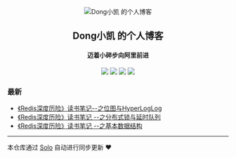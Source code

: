 <p align="center"><img alt="Dong小凯 的个人博客" src="https://static.b3log.org/images/brand/solo-32.png"></p><h2 align="center">
Dong小凯 的个人博客
</h2>

<h4 align="center">迈着小碎步向阿里前进</h4>
<p align="center"><a title="Dong小凯 的个人博客" target="_blank" href="https://github.com/DongXiaokai0819/solo-blog"><img src="https://img.shields.io/github/last-commit/DongXiaokai0819/solo-blog.svg?style=flat-square&color=FF9900"></a>
<a title="GitHub repo size in bytes" target="_blank" href="https://github.com/DongXiaokai0819/solo-blog"><img src="https://img.shields.io/github/repo-size/DongXiaokai0819/solo-blog.svg?style=flat-square"></a>
<a title="Solo Version" target="_blank" href="https://github.com/b3log/solo/releases"><img src="https://img.shields.io/badge/solo-3.6.4-f1e05a.svg?style=flat-square&color=blueviolet"></a>
<a title="Hits" target="_blank" href="https://github.com/b3log/hits"><img src="https://hits.b3log.org/DongXiaokai0819/solo-blog.svg"></a></p>

### 最新

* [《Redis深度历险》读书笔记--之位图与HyperLogLog](https://www.dongkk.cn/redis03)
* [《Redis深度历险》读书笔记 --之分布式锁与延时队列](https://www.dongkk.cn/redis02)
* [《Redis深度历险》读书笔记  --之基本数据结构](https://www.dongkk.cn/redis01)



---

本仓库通过 [Solo](https://github.com/b3log/solo) 自动进行同步更新 ❤️ 